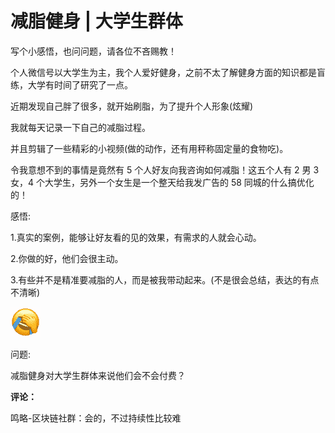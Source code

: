 # 减脂健身 | 大学生群体

写个小感悟，也问问题，请各位不吝赐教！

个人微信号以大学生为主，我个人爱好健身，之前不太了解健身方面的知识都是盲练，大学有时间了研究了一点。

近期发现自己胖了很多，就开始刷脂，为了提升个人形象(炫耀)

我就每天记录一下自己的减脂过程。

并且剪辑了一些精彩的小视频(做的动作，还有用秤称固定量的食物吃)。

令我意想不到的事情是竟然有 5 个人好友向我咨询如何减脂！这五个人有 2 男 3 女，4 个大学生，另外一个女生是一个整天给我发广告的 58 同城的什么搞优化的！

感悟:

1.真实的案例，能够让好友看的见的效果，有需求的人就会心动。

2.你做的好，他们会很主动。

3.有些并不是精准要减脂的人，而是被我带动起来。(不是很会总结，表达的有点不清晰)

![](img/ee30b8bf0437e4a75bccbc8fb0985a51.jpg)

问题:

减脂健身对大学生群体来说他们会不会付费？

**评论：**

鸣略-区块链社群：会的，不过持续性比较难
